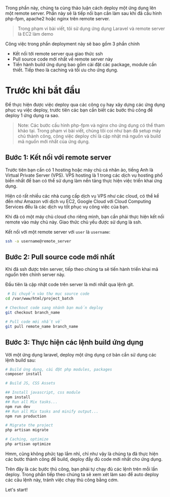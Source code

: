 Trong phần này, chúng ta cùng thảo luận cách deploy một ứng dụng lên một remote server. Phần này sẽ là tiếp nối bạn cần làm sau khi đã cấu hình php-fpm, apache2 hoặc nginx trên remote server.

> Trong phạm vi bài viết, tôi sử dụng ứng dụng Laravel và remote server là EC2 làm demo

Công việc trong phần deployment này sẽ bao gồm 3 phần chính

-   Kết nối tới remote server qua giao thức ssh
-   Pull source code mới nhất về remote server này
-   Tiến hành build ứng dụng bao gồm cài đặt các package, module cần thiết. Tiếp theo là caching và tối ưu cho ứng dụng.

# Trước khi bắt đầu

Để thực hiện được việc deploy qua các công cụ hay xây dựng các ứng dụng phục vụ việc deploy, trước tiên các bạn cần biết các bước thủ công để deploy 1 ứng dụng ra sao.

> Note: Các bước cấu hình php-fpm và nginx cho ứng dụng có thể tham khảo tại. Trong phạm vi bài viết, chúng tôi coi như bạn đã setup máy chủ thành công, công việc deploy chỉ là cập nhật mã nguồn và build mã nguồn mới nhất của ứng dụng.

## Bước 1: Kết nối với remote server

Trước tiên bạn cần có 1 hosting hoặc máy chủ cá nhân ảo, tiếng Anh là Virtual Private Server (VPS). VPS hosting là 1 trong các dịch vụ hosting phổ biến nhất để ban có thể sử dụng làm nền tảng thực hiện việc triển khai ứng dụng.

Hiện có rất nhiều các nhà cung cấp dịch vụ VPS như các cloud, có thể kể đến như Amazon với dịch vụ EC2, Google Cloud với Cloud Computing Services đều là các dịch vụ tốt phục vụ công việc của bạn.

Khi đã có một máy chủ cloud cho riêng mình, bạn cần phải thực hiện kết nối remote vào máy chủ này. Giao thức chủ yếu được sử dụng là ssh.

Kết nối với một remote server với `user` là `username`:

```bash
ssh -a username@remote_server
```

## Bước 2: Pull source code mới nhất

Khi đã ssh được trên server, tiếp theo chúng ta sẽ tiến hành triển khai mã nguồn trên chính server này.

Đầu tiên là cập nhật code trên server là mới nhất qua lệnh git.

```bash
 # Di chuyển vào thư mục source code
cd /var/www/html/project_batch

# Checkout code sang nhánh bạn muốn deploy
git checkout branch_name

# Pull code mới nhất về
git pull remote_name branch_name
```

## Bước 3: Thực hiện các lệnh build ứng dụng

Với một ứng dụng laravel, deploy một ứng dụng cơ bản cần sử dụng các lệnh build sau:

```bash
# Build ứng dụng, cài đặt php modules, packages
composer install

# Build JS, CSS Assets

## Install javascript, css module
npm install
## Run all Mix tasks...
npm run dev
## Run all Mix tasks and minify output...
npm run production

# Migrate the project
php artisan migrate

# Caching, optimize
php artisan optimize
```

Hmm, cũng không phức tạp lắm nhỉ, chỉ như vậy là chúng ta đã thực hiện các bước thành công để build, deploy đầy đủ code mới nhất cho ứng dụng.

Trên đây là các bước thủ công, bạn phải tự chạy đủ các lệnh trên mỗi lần deploy. Trong phần tiếp theo chúng ta sẽ xem xét làm sao để auto deploy các câu lệnh này, tránh việc chạy thủ công bằng cơm.

Let's start!